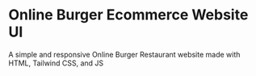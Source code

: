 # Online Burger Ecommerce Website UI
A simple and responsive Online Burger Restaurant website made with HTML, Tailwind CSS, and JS
